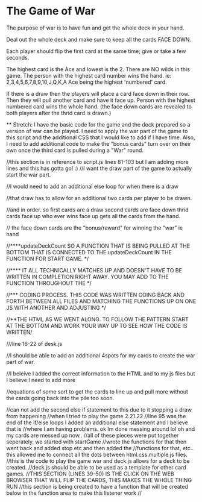 # The Game of War 
The purpose of war is to have fun and get the whole deck in your hand.

Deal out the whole deck and make sure to keep all the cards FACE DOWN. 

Each player should flip the first card at the same time; give or take a few seconds. 

The highest card is the Ace and lowest is the 2. There are NO wilds in this game. The person with the highest card number wins the hand. 
ie: 2,3,4,5,6,7,8,9,10,J,Q,K,A Ace being the highest 'numbered' card.

If there is a draw then the players will place a card face down in their row. Then they will pull another card and have it face up. Person with the highest numbered card wins the whole hand. (the face down cards are revealed to both players after the thrid card is drawn.) 

** Stretch: I have the basic code for the game and the deck prepared so a version of war can be played. I need to apply the war part of the game to this script and the additional CSS that I would like to add if I have time. Also, I need to add additional code to make the "bonus cards" turn over on their own once the third card is pulled during a "War" round. 



//this section is in reference to script.js lines 81-103 but I am adding more lines and this has gotta go! :) 
//I want the draw part of the game to actually start the war part. 

//I would need to add an additional else loop for when there is a draw

//that draw has to allow for an additional two cards per player to be drawn.

//and in order. so first cards are a draw second cards are face down thrid cards face up who ever wins face up gets all the cards from the hand. 

// the face down cards are the "bonus/reward" for winning the "war" ie hand 

//****updateDeckCount SO A FUNCTION THAT IS BEING PULLED AT THE BOTTOM THAT IS CONNECTED TO THE updateDeckCount IN THE FUNCTION FOR START GAME. */

//**** IT ALL TECHNICALLY MATCHES UP AND DOESN'T HAVE TO BE WRITTEN IN COMPLETION RIGHT AWAY. YOU MAY ADD TO THE FUNCTION THROUGHOUT THE  */

//*** CODING PROCESS. THIS CODE WAS WRITTEN GOING BACK AND FORTH BETWEEN ALL FILES AND MATCHING THE FUNCTIONS UP ON ONE JS WITH ANOTHER AND ADJUSTING  */

//**THE HTML AS WE WENT ALONG.   TO FOLLOW THE PATTERN START AT THE BOTTOM AND WORK YOUR WAY UP TO SEE HOW THE CODE IS WRITTEN/

 ///line 16-22 of desk.js

 //I should be able to add an additional 4spots for my cards to create the war part of war. 

 //I beleive I added the correct information to the HTML and to my js files but I believe I need to add more 

  //equations of some sort to get the cards to line up and pull more without the cards going back into the pile too soon.

   //can not add the second else if statement to this due to it stopping a draw from happening 
                                                                                                                                   //when I tried to play the game 2.21.22
                                                                                //line 95 was the end of the if/else loops I added an additional else statement and I believe that is 
                                                                                 //where I am having problems. ok Im done messing around lol oh and my cards are messed up now..
   //all of these pieces were put together seperately. we started with startGame 
    //wrote the functions for that then went back and added stop etc and then added the 
    //functions for that, etc.. this allowed me to connect all the dots between html.css.multiple js files. 
    //this is the code to play the game war and deck.js allows for a deck to be created. 
    //deck.js should be able to be used as a template for other card games.
    //THIS SECTION (LINES 39-50) IS THE CLICK ON THE WEB BROWSER THAT WILL FLIP THE CARDS, THIS MAKES THE WHOLE THING RUN
//this section is being created to have a function that will be created below in the function area to make this listener work                                                            //